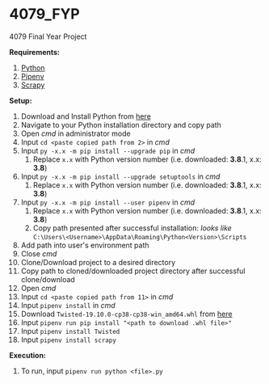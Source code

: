 # 4079_FYP

4079 Final Year Project

**Requirements:**

1. [Python](https://www.python.org/)
2. [Pipenv](https://github.com/pypa/pipenv)
3. [Scrapy](https://scrapy.org/)

**Setup:**

1. Download and Install Python from [here](https://www.python.org/)
2. Navigate to your Python installation directory and copy path
3. Open _cmd_ in administrator mode
4. Input `cd <paste copied path from 2>` in _cmd_
5. Input `py -x.x -m pip install --upgrade pip` in _cmd_
   1. Replace `x.x` with Python version number (i.e. downloaded: **3.8**.1, x.x: **3.8**)
6. Input `py -x.x -m pip install --upgrade setuptools` in _cmd_
   1. Replace `x.x` with Python version number (i.e. downloaded: **3.8**.1, x.x: **3.8**)
7. Input `py -x.x -m pip install --user pipenv` in _cmd_
   1. Replace `x.x` with Python version number (i.e. downloaded: **3.8**.1, x.x: **3.8**)
   2. Copy path presented after successful installation: _looks like_ `C:\Users\<Username>\AppData\Roaming\Python<Version>\Scripts`
8. Add path into user's environment path
9. Close _cmd_
10. Clone/Download project to a desired directory
11. Copy path to cloned/downloaded project directory after successful clone/download
12. Open _cmd_
13. Input `cd <paste copied path from 11>` in _cmd_
14. Input `pipenv install` in _cmd_
15. Download `Twisted-19.10.0-cp38-cp38-win_amd64.whl` from [here](https://www.lfd.uci.edu/~gohlke/pythonlibs/#twisted)
16. Input `pipenv run pip install "<path to download .whl file>"`
17. Input `pipenv install Twisted`
18. Input `pipenv install scrapy`

**Execution:**

1. To run, input `pipenv run python <file>.py`

